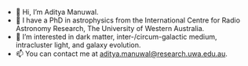 - 👋 Hi, I’m Aditya Manuwal.
- 🌱 I have a PhD in astrophysics from the International Centre for Radio Astronomy Research, The University of Western Australia.
- 👀 I’m interested in dark matter, inter-/circum-galactic medium, intracluster light, and galaxy evolution.
- 📫 You can contact me at aditya.manuwal@research.uwa.edu.au.

<!---
adimanuwal/adimanuwal is a ✨ special ✨ repository because its `README.md` (this file) appears on your GitHub profile.
You can click the Preview link to take a look at your changes.
--->
